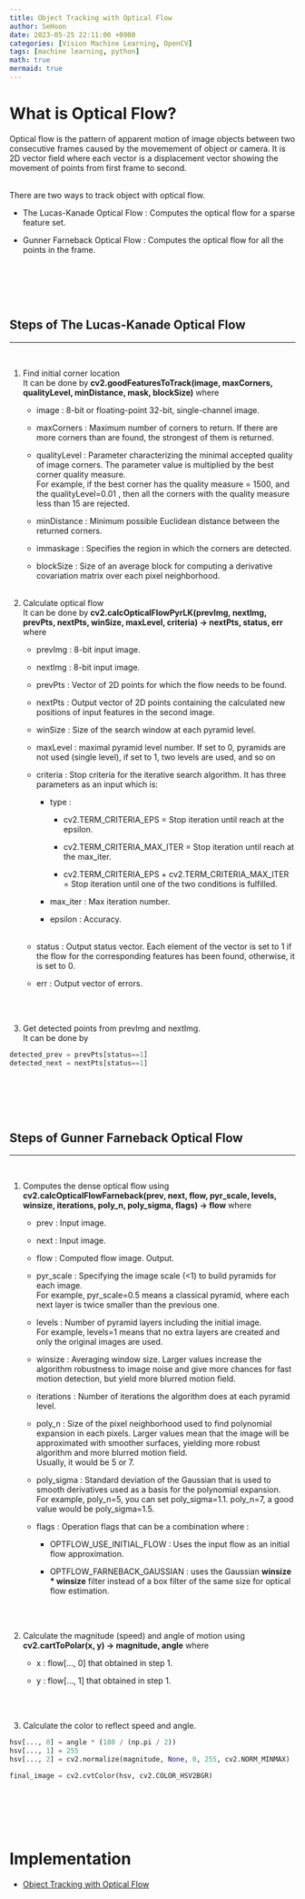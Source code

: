 ```yaml
---
title: Object Tracking with Optical Flow
author: SeHoon
date: 2023-05-25 22:11:00 +0900
categories: [Vision Machine Learning, OpenCV]
tags: [machine learning, python]
math: true
mermaid: true
---
```


# What is Optical Flow?
Optical flow is the pattern of apparent motion of image objects between two consecutive frames caused by the movemement of object or camera. It is 2D vector field where each vector is a displacement vector showing the movement of points from first frame to second.<br><br>

There are two ways to track object with optical flow.
+ The Lucas-Kanade Optical Flow : Computes the optical flow for a sparse feature set.

+ Gunner Farneback Optical Flow : Computes the optical flow for all the points in the frame.

<br><br><br><br>

## Steps of The Lucas-Kanade Optical Flow
---
<br>

1. Find initial corner location<br>
It can be done by **cv2.goodFeaturesToTrack(image, maxCorners, qualityLevel, minDistance, mask, blockSize)** where<br>

    + image : 8-bit or floating-point 32-bit, single-channel image.
    
    + maxCorners : Maximum number of corners to return. If there are more corners than are found, the strongest of them is returned.

    + qualityLevel : Parameter characterizing the minimal accepted quality of image corners. The parameter value is multiplied by the best corner quality measure. <br>
    For example, if the best corner has the quality measure = 1500, and the qualityLevel=0.01 , then all the corners with the quality measure less than 15 are rejected.

    + minDistance : Minimum possible Euclidean distance between the returned corners.

    + immaskage : Specifies the region in which the corners are detected.

    + blockSize : Size of an average block for computing a derivative covariation matrix over each pixel neighborhood.
    <br><br>

2. Calculate optical flow<br>
It can be done by **cv2.calcOpticalFlowPyrLK(prevImg, nextImg, prevPts, nextPts, winSize, maxLevel, criteria) -> nextPts, status, err** where<br>

    +  prevImg : 8-bit input image.

    +  nextImg : 8-bit input image.

    +  prevPts : Vector of 2D points for which the flow needs to be found.

    +  nextPts : Output vector of 2D points containing the calculated new positions of input features in the second image.

    +  winSize : Size of the search window at each pyramid level.

    +  maxLevel : maximal pyramid level number. If set to 0, pyramids are not used (single level), if set to 1, two levels are used, and so on

    +  criteria : Stop criteria for the iterative search algorithm. It has three parameters as an input which is:<br>

        + type : 

            + cv2.TERM_CRITERIA_EPS = Stop iteration until reach at the epsilon.

            + cv2.TERM_CRITERIA_MAX_ITER = Stop iteration until reach at the max_iter.

            + cv2.TERM_CRITERIA_EPS + cv2.TERM_CRITERIA_MAX_ITER = Stop iteration until one of the two conditions is fulfilled.

        + max_iter : Max iteration number.

        + epsilon : Accuracy.
<br><br>

    +  status : Output status vector. Each element of the vector is set to 1 if the flow for the corresponding features has been found, otherwise, it is set to 0.

    +  err : Output vector of errors.

<br><br>

3. Get detected points from prevImg and nextImg.<br>
It can be done by

```py
detected_prev = prevPts[status==1]
detected_next = nextPts[status==1]
```

<br><br><br><br>

## Steps of Gunner Farneback Optical Flow
---
<br>

1. Computes the dense optical flow using **cv2.calcOpticalFlowFarneback(prev, next, flow, pyr_scale, levels, winsize, iterations, poly_n, poly_sigma, flags) -> flow** where<br>

    + prev : Input image.
    
    + next : Input image.

    + flow : Computed flow image. Output.

    + pyr_scale : Specifying the image scale (<1) to build pyramids for each image.<br>
    For example, pyr_scale=0.5 means a classical pyramid, where each next layer is twice smaller than the previous one.

    + levels : Number of pyramid layers including the initial image.<br>
    For example, levels=1 means that no extra layers are created and only the original images are used.

    + winsize : Averaging window size. Larger values increase the algorithm robustness to image noise and give more chances for fast motion detection, but yield more blurred motion field.

    + iterations : Number of iterations the algorithm does at each pyramid level.

    + poly_n : Size of the pixel neighborhood used to find polynomial expansion in each pixels. Larger values mean that the image will be approximated with smoother surfaces, yielding more robust algorithm and more blurred motion field.<br>
    Usually, it would be 5 or 7.

    + poly_sigma : Standard deviation of the Gaussian that is used to smooth derivatives used as a basis for the polynomial expansion. <br>
    For example, poly_n=5, you can set poly_sigma=1.1. poly_n=7, a good value would be poly_sigma=1.5.

    + flags : Operation flags that can be a combination where :<br>

        + OPTFLOW_USE_INITIAL_FLOW : Uses the input flow as an initial flow approximation.

        + OPTFLOW_FARNEBACK_GAUSSIAN : uses the Gaussian **winsize * winsize** filter instead of a box filter of the same size for optical flow estimation.

<br><br>

2. Calculate the magnitude (speed) and angle of motion using **cv2.cartToPolar(x, y) -> magnitude, angle** where<br>

    + x : flow[$\ldots$, 0] that obtained in step 1.

    + y : flow[$\ldots$, 1] that obtained in step 1.

<br><br>

3. Calculate the color to reflect speed and angle.<br>

```py
hsv[..., 0] = angle * (180 / (np.pi / 2))
hsv[..., 1] = 255
hsv[..., 2] = cv2.normalize(magnitude, None, 0, 255, cv2.NORM_MINMAX)

final_image = cv2.cvtColor(hsv, cv2.COLOR_HSV2BGR)
```


<br><br><br><br>


# Implementation

+ [Object Tracking with Optical Flow](https://github.com/csh970605/Modern_Computer_Vision/blob/main/OpenCV/25.%20Object%20Tracking%20with%20Optical%20Flow.ipynb)